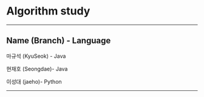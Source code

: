 # Algorithm study
-----------------

  Name    (Branch) - Language
---------------------------
  마규석 (KyuSeok) - Java

  현재호 (Seongdae)- Java
  
  이성대 (jaeho)- Python
  
------------------
